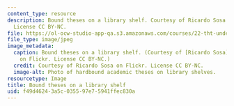 ```yaml
---
content_type: resource
description: Bound theses on a library shelf. Courtesy of Ricardo Sosa on Flickr.
  License CC BY-NC.
file: https://ol-ocw-studio-app-qa.s3.amazonaws.com/courses/22-tht-undergraduate-thesis-tutorial-fall-2015/f49d46243a5c035597e75941ffec830a_22-thtf15.jpg
file_type: image/jpeg
image_metadata:
  caption: Bound theses on a library shelf. (Courtesy of [Ricardo Sosa](https://www.flickr.com/photos/chocogato/2176357791/)
    on Flickr. License CC BY-NC.)
  credit: Courtesy of Ricardo Sosa on Flickr. License CC BY-NC.
  image-alt: Photo of hardbound academic theses on library shelves.
resourcetype: Image
title: Bound theses on a library shelf
uid: f49d4624-3a5c-0355-97e7-5941ffec830a
---
```

